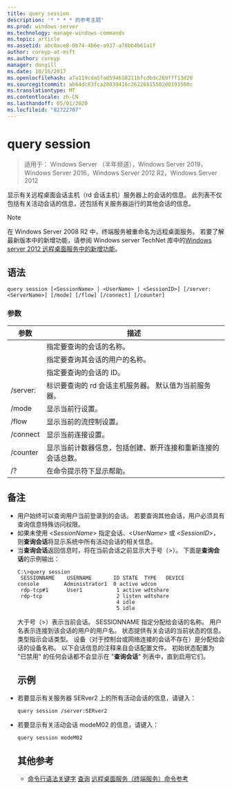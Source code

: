 ```yaml
---
title: query session
description: '* * * * 的参考主题'
ms.prod: windows-server
ms.technology: manage-windows-commands
ms.topic: article
ms.assetid: abc0ace8-0b74-4b6e-a937-a78bb4b61a1f
author: coreyp-at-msft
ms.author: coreyp
manager: dongill
ms.date: 10/16/2017
ms.openlocfilehash: a7a119cda5fad594638211bfcdbdc269fff13d20
ms.sourcegitcommit: ab64dc83fca28039416c26226815502d0193500c
ms.translationtype: MT
ms.contentlocale: zh-CN
ms.lasthandoff: 05/01/2020
ms.locfileid: "82722707"
---
```

# <a name="query-session"></a>query session

> 适用于： Windows Server （半年频道），Windows Server 2019，Windows Server 2016，Windows Server 2012 R2，Windows Server 2012

显示有关远程桌面会话主机（rd 会话主机）服务器上的会话的信息。
此列表不仅包括有关活动会话的信息，还包括有关服务器运行的其他会话的信息。

> [!NOTE]
> 在 Windows Server 2008 R2 中，终端服务被重命名为远程桌面服务。 若要了解最新版本中的新增功能，请参阅 Windows server TechNet 库中的[Windows server 2012 远程桌面服务中的新增功能](https://technet.microsoft.com/library/hh831527)。
> ## <a name="syntax"></a>语法
> ```
> query session [<SessionName> | <UserName> | <SessionID>] [/server:<ServerName>] [/mode] [/flow] [/connect] [/counter]
> ```
> ### <a name="parameters"></a>参数
> 
> |      参数       |                                                      描述                                                      |
> |----------------------|-----------------------------------------------------------------------------------------------------------------------|
> |    <SessionName>     |                               指定要查询的会话的名称。                               |
> |      <UserName>      |                           指定要查询其会话的用户的名称。                            |
> |     <SessionID>      |                                指定要查询的会话的 ID。                                |
> | /server:<ServerName> |                  标识要查询的 rd 会话主机服务器。 默认值为当前服务器。                   |
> |        /mode         |                                            显示当前行设置。                                            |
> |        /flow         |                                        显示当前的流控制设置。                                        |
> |       /connect       |                                          显示当前连接设置。                                           |
> |       /counter       | 显示当前计数器信息，包括创建、断开连接和重新连接的会话总数。 |
> |          /?          |                                         在命令提示符下显示帮助。                                          |
> 
> ## <a name="remarks"></a>备注
> - 用户始终可以查询用户当前登录到的会话。 若要查询其他会话，用户必须具有查询信息特殊访问权限。
> - 如果未使用 <*SessionName*> 指定会话、<*UserName*> 或 <*SessionID*>，则**查询会话**将显示系统中所有活动会话的相关信息。
> - 当**查询会话**返回信息时，将在当前会话之前显示大于号（>）。 下面是**查询会话**的示例输出：
>   ```
>   C:\>query session
>    SESSIONNAME    USERNAME       ID STATE  TYPE   DEVICE
>   console        Administrator1  0 active wdcon
>    rdp-tcp#1      User1           1 active wdtshare
>    rdp-tcp                        2 listen wdtshare
>                                   4 idle
>                                   5 idle
>   ```
>   大于号（>）表示当前会话。 SESSIONNAME 指定分配给会话的名称。 用户名表示连接到该会话的用户的用户名。 状态提供有关会话的当前状态的信息。 类型指示会话类型。 设备（对于控制台或网络连接的会话不存在）是分配给会话的设备名称。 以下会话信息的注释来自会话配置文件。 初始状态配置为 "已禁用" 的任何会话都不会显示在 "**查询会话**" 列表中，直到启用它们。
>   ## <a name="examples"></a>示例
> - 若要显示有关服务器 SERver2 上的所有活动会话的信息，请键入：
>   ```
>   query session /server:SERver2
>   ```
> - 若要显示有关活动会话 modeM02 的信息，请键入：
>   ```
>   query session modeM02
>   ```
>   ## <a name="additional-references"></a>其他参考
>   - [命令行语法关键字](command-line-syntax-key.md)
>   [查询](query.md)
>   [远程桌面服务（终端服务）命令参考](remote-desktop-services-terminal-services-command-reference.md)
